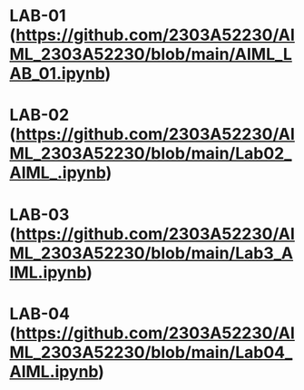# LAB-01 (https://github.com/2303A52230/AIML_2303A52230/blob/main/AIML_LAB_01.ipynb)
# LAB-02 (https://github.com/2303A52230/AIML_2303A52230/blob/main/Lab02_AIML_.ipynb)
# LAB-03 (https://github.com/2303A52230/AIML_2303A52230/blob/main/Lab3_AIML.ipynb)
# LAB-04 (https://github.com/2303A52230/AIML_2303A52230/blob/main/Lab04_AIML.ipynb)
